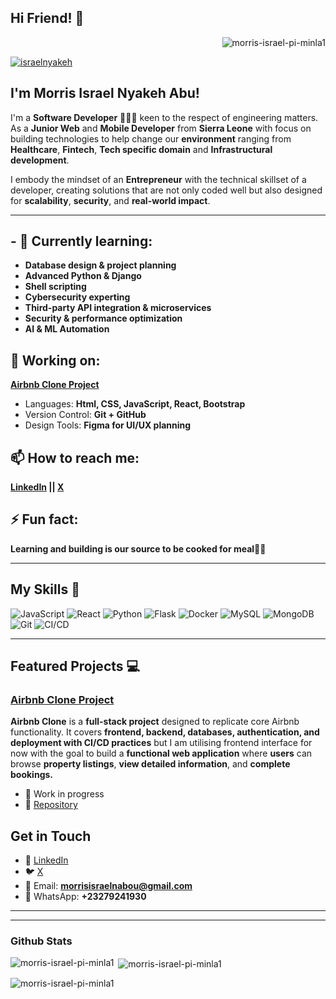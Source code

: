 ## Hi Friend! 👋






<p align="right"> <img src="https://komarev.com/ghpvc/?username=morris-israel-pi-minla-2&label=Profile%20views&color=0e75b6&style=flat" alt="morris-israel-pi-minla1" /> </p>

<p align="left"> <a href="https://twitter.com/israelnyakeh" target="blank"><img src="https://img.shields.io/twitter/follow/israelnyakeh?logo=twitter&style=for-the-badge" alt="israelnyakeh" /></a> </p>



## I'm Morris Israel Nyakeh Abu!
I'm a **Software Developer** 👨🏽‍💻 keen to the respect of engineering matters. As a **Junior Web** and **Mobile Developer** from **Sierra Leone** with focus on building technologies to help change our **environment** ranging from **Healthcare**, **Fintech**, **Tech specific domain** and **Infrastructural development**.

I embody the mindset of an **Entrepreneur** with the technical skillset of a developer, creating solutions that are not only coded well but also designed for **scalability**, **security**, and **real-world impact**.

---

## - 🌱 Currently learning:
  - **Database design & project planning**
  - **Advanced Python & Django**
  - **Shell scripting**
  - **Cybersecurity experting**
  - **Third-party API integration & microservices**
  - **Security & performance optimization**
  - **AI & ML Automation**


## 🔭 Working on:
**[Airbnb Clone Project](https://github.com/CorneliusNgure/airbnb-clone-project)**
  * Languages: **Html, CSS, JavaScript, React, Bootstrap**
  * Version Control: **Git + GitHub**
  * Design Tools: **Figma for UI/UX planning**

## 📫 How to reach me:
  **[LinkedIn](https://www.linkedin.com/in//) || [X](https://x.com/CorneliusNgure)**

## ⚡ Fun fact: 
**Learning and building is our source to be cooked for meal🙏🏿**

--- 

## My Skills 🧠

![JavaScript](https://img.shields.io/badge/-JavaScript-F7DF1E?style=flat-square&logo=javascript&logoColor=black)
![React](https://img.shields.io/badge/-React-61DAFB?style=flat-square&logo=react&logoColor=black)
![Python](https://img.shields.io/badge/-Python-3776AB?style=flat-square&logo=python&logoColor=white)
![Flask](https://img.shields.io/badge/-Flask-000000?style=flat-square&logo=flask&logoColor=white)
![Docker](https://img.shields.io/badge/-Docker-2496ED?style=flat-square&logo=docker&logoColor=white)
![MySQL](https://img.shields.io/badge/-MySQL-4479A1?style=flat-square&logo=mysql&logoColor=white)
![MongoDB](https://img.shields.io/badge/-MongoDB-47A248?style=flat-square&logo=mongodb&logoColor=white)
![Git](https://img.shields.io/badge/-Git-F05032?style=flat-square&logo=git&logoColor=white)
![CI/CD](https://img.shields.io/badge/-CI%2FCD-2088FF?style=flat-square&logo=githubactions&logoColor=white)

---

## Featured Projects 💻

### [Airbnb Clone Project](https://github.com/Morris-Israel-pi-minla1/airbnb-clone-project)

**Airbnb Clone** is a **full-stack project** designed to replicate core Airbnb functionality.
It covers **frontend, backend, databases, authentication, and deployment with CI/CD practices** but I am utilising frontend interface for now with the goal to build a **functional web application** where **users** can browse **property listings**, **view detailed information**, and **complete bookings.**

- 🚧 Work in progress  
- 📂 [Repository](https://github.com/Morris-Israel-pi-minla1/airbnb-clone-project)

## Get in Touch

- 💼 [LinkedIn](https://www.linkedin.com/in/morris-israel-nyakeh-abu-piminlacholevo/)
- 🐦 [X](https://x.com/IsraelNyakeh)
- 📧 Email: **morrisisraelnabou@gmail.com**
- 📱 WhatsApp: **+23279241930**
----
----
### Github Stats
<p><img align="left" src="https://github-readme-stats.vercel.app/api/top-langs?username=morris-israel-pi-minla1&show_icons=true&locale=en&layout=compact" alt="morris-israel-pi-minla1" /></p>

<p>&nbsp;<img align="center" src="https://github-readme-stats.vercel.app/api?username=morris-israel-pi-minla1&show_icons=true&locale=en" alt="morris-israel-pi-minla1" /></p>

<p><img align="center" src="https://github-readme-streak-stats.herokuapp.com/?user=morris-israel-pi-minla1&" alt="morris-israel-pi-minla1" /></p>



